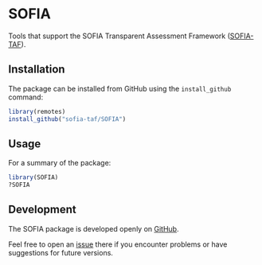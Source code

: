 SOFIA
=====

Tools that support the SOFIA Transparent Assessment Framework
([SOFIA-TAF](https://github.com/sofia-taf/doc)).

Installation
------------

The package can be installed from GitHub using the `install_github` command:

```R
library(remotes)
install_github("sofia-taf/SOFIA")
```

Usage
-----

For a summary of the package:

```R
library(SOFIA)
?SOFIA
```

Development
-----------

The SOFIA package is developed openly on
[GitHub](https://github.com/sofia-taf/SOFIA).

Feel free to open an [issue](https://github.com/sofia-taf/SOFIA/issues) there if
you encounter problems or have suggestions for future versions.
